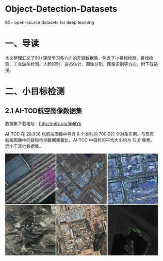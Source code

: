 # Object-Detection-Datasets
90+ open-source datasets for deep learning
# 一、导读
本文整理汇总了90+深度学习各方向的开源数据集，包含了小目标检测、目标检测、工业缺陷检测、人脸识别、姿态估计、图像分割、图像识别等方向。附下载链接。
# 二、小目标检测
## 2.1 AI-TOD航空图像数据集
数据集下载地址：http://m6z.cn/5MjlYk

AI-TOD 在 28,036 张航拍图像中包含 8 个类别的 700,621 个对象实例。与现有航拍图像中的目标检测数据集相比，AI-TOD 中目标的平均大小约为 12.8 像素，远小于其他数据集。

![](img/1.jpg)
